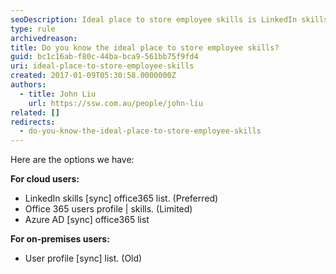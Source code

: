 ```yaml
---
seoDescription: Ideal place to store employee skills is LinkedIn skills, a cloud-based option with seamless sync and extensive features.
type: rule
archivedreason:
title: Do you know the ideal place to store employee skills?
guid: bc1c16ab-f80c-44ba-bca9-561bb75f9fd4
uri: ideal-place-to-store-employee-skills
created: 2017-01-09T05:30:58.0000000Z
authors:
  - title: John Liu
    url: https://ssw.com.au/people/john-liu
related: []
redirects:
  - do-you-know-the-ideal-place-to-store-employee-skills
---
```


Here are the options we have:

**For cloud users:**

- LinkedIn skills [sync] office365 list. (Preferred)
- Office 365 users profile | skills. (Limited)
- Azure AD [sync] office365 list

**For on-premises users:**

- User profile [sync] list. (Old)

<!--endintro-->
